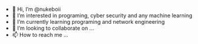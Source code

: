 - 👋 Hi, I’m @nukeboii
- 👀 I’m interested in programing, cyber security and any machine learning 
- 🌱 I’m currently learning programing and network engineering
- 💞️ I’m looking to collaborate on ...
- 📫 How to reach me ...

<!---
nukeboii/nukeboii is a ✨ special ✨ repository because its `README.md` (this file) appears on your GitHub profile.
You can click the Preview link to take a look at your changes.
--->
